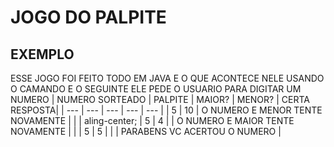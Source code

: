 
<h1>JOGO DO PALPITE</h1>


<h2>EXEMPLO</h2>

ESSE JOGO FOI FEITO TODO EM JAVA 
E O QUE ACONTECE NELE
USANDO O CAMANDO 
E O SEGUINTE ELE PEDE O USUARIO PARA DIGITAR UM NUMERO
| NUMERO SORTEADO | PALPITE | MAIOR? | MENOR? | CERTA RESPOSTA|
|   ---   |   ---   | --- | --- | --- |
|  5  |  10  |  O NUMERO E MENOR TENTE NOVAMENTE |                                  |                              | aling-center;
|  5  |  4   |                                   | O NUMERO E MAIOR TENTE NOVAMENTE |                              |
|  5  |  5   |                                   |                                  | PARABENS VC ACERTOU O NUMERO |


